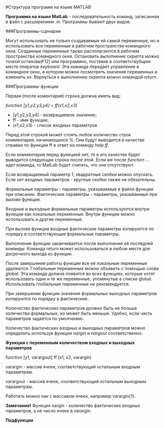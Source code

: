 #Структура программ на языке MATLAB

**Программа на языке MatLab** - последовательность команд, записанная в файл с расширением .m.
Программы бывают двух видов:

 ###Программы-сценарии

Могут использовать не только создаваемые ей самой переменные, но и использовать все переменные в рабочем пространстве командного окна. Созданные переменные также располагаются в рабочем пространстве командного окна.
Остановить выполнение скрипта можно точкой останова(F12) или программно, поставив в соответствубщем месте оператор *keyboard*. Эта команда передает управление в командное окно, в котором можно посмотреть значения переменных и изменить их. Вернуться к выполнению скрипта можно командой *return*.

 ###Программы-функции

Первая (после коментария) строка должна иметь вид:

*function [y1,y2,y3,y4] = ff(x1,x2,x3)*

  * [y1,y2,y3,y4] - возвращаемое значение;
  * ff - имя функции;
  * (x1,x2,x3) - список входных параметров
  
Перед этой строкой может стоять любое количество строк комментария, начинающихся *%*. Они будут выводится в качестве справки по функции ff в ответ на команду *help ff*.

Если комментария перед функцией нет, то в его качестве будет выводится следующая строка после этой. Если же после *function ...* идет команда, то MatLab будет считать, что они отсутствуют.

Если возвращаемый параметр 1, квадратные скобки можно опускать. Если нет входных параметров - круглые скобки также не обязательны.

Формальные параметры - параметры, указываемые в файле функции при описании.
Фактические параметры - параметры, указываемые при вызове функции.

Входные и выходные формальные параметры используются внутри функции как локальные переменные. Внутри функции можно использовать и другие переменные.

При вызове функции входные фактические параметры копируются по порядку в соответствующие формальные параметры.

Выполнение функции заканчивается после выполнения её последней команды. Команда return может использоваться в любом месте для досрочного выхода из функции.

После завершения работы функции все её локальные переменные удаляются. Глобальные переменные можно объявить с помощью слова *global*.
Эта команда должна появится во всех функциях, которые хотят использовать одни и те же переменные, упомянутые в списке global. Использовать глобальные переменные не рекомендуется.

При завершении функции значения формальных выходных параметров копируются по порядку в фактические.

Количество фактических параметров должно быть не больше количества формальных, но может быть меньше. Удобно, если часть параметров задается по умолчанию.

Количество фактических входных и выходных параметров можно определить используя функции *nargin* и *nargout* соответственно.

 **Функции с переменным количеством входных и выходных параметров**
 
 function [y1, varargout] ff (x1, x2, varargin)
 
 varargin - массив ячеек, соответствующий остальным входным параметрам.
 
 varargout - массив ячеек, соответствующий остальным выходным параметрам.
 
 Работать можно как с массивом ячеек, например varargin{1}.
 
 **Замечание!** Функция nargin - количество фактических входных параметров, а не число ячеек в varargin.
 
 **Подфункции**
 
 
